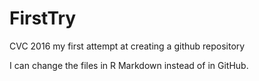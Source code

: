 # FirstTry
CVC 2016 my first attempt at creating a github repository

I can change the files in R Markdown instead of in GitHub.
